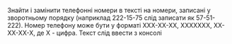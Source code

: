 Знайти і замінити телефонні номери в тексті на номери, записані у зворотньому порядку (наприклад 222-15-75 слід записати як 57-51-222). Номер телефону може бути у форматі ХХХ-ХХ-ХХ, ХХХХХХХ, ХХ-ХХ-ХХ-Х, де Х - цифра. Текст  слід ввести з консолі
